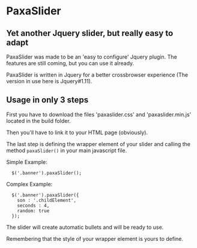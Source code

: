 # PaxaSlider

## Yet another Jquery slider, but really easy to adapt

PaxaSlider was made to be an 'easy to configure' Jquery plugin. The features are still coming, but you can use it already.

PaxaSlider is written in Jquery for a better crossbrowser experience (The version in use here is Jquery#1.11).

## Usage in only 3 steps

First you have to download the files 'paxaslider.css' and 'paxaslider.min.js' located in the build folder.

Then you'll have to link it to your HTML page (obviously).

The last step is defining the wrapper element of your slider and calling the method `paxaSlider()` in your main javascript file.

Simple Example:

```
  $('.banner').paxaSlider();
```

Complex Example:

```
  $('.banner').paxaSlider({
    son : '.childElement',
    seconds : 4,
    random: true
  });
```

The slider will create automatic bullets and will be ready to use.

Remembering that the style of your wrapper element is yours to define.